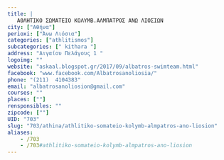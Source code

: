 ```yaml
---
title: |
   ΑΘΛΗΤΙΚΟ ΣΩΜΑΤΕΙΟ ΚΟΛΥΜΒ.ΑΛΜΠΑΤΡΟΣ ΑΝΩ ΛΙΟΣΙΩΝ
city: ["Αθήνα"]
perioxi: ["Άνω Λιόσια"]
categories: ["athlitismos"]
subcategories: [" kithara "]
address: "Αιγαίου Πελάγους 1 "
logoimg: ""
website: "askaal.blogspot.gr/2017/09/albatros-swimteam.html"
facebook: "www.facebook.com/Albatrosanoliosia/"
phone: "(211)  4104383"
email: "albatrosanoliosion@gmail.com"
courses: ""
places: [""]
rensponsibles: ""
zipcode: [""]
UID: "703"
slug: "703/athina/athlitiko-somateio-kolymb-almpatros-ano-liosion"
aliases:
    - /703
    - /703#athlitiko-somateio-kolymb-almpatros-ano-liosion
---
```


